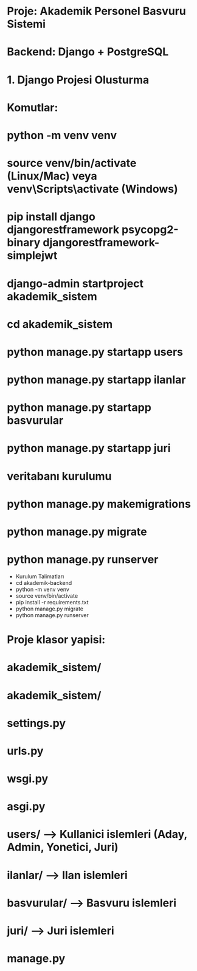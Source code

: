 # Proje: Akademik Personel Basvuru Sistemi
# Backend: Django + PostgreSQL

# 1. Django Projesi Olusturma

# Komutlar:
# python -m venv venv
# source venv/bin/activate (Linux/Mac) veya venv\Scripts\activate (Windows)
# pip install django djangorestframework psycopg2-binary djangorestframework-simplejwt
# django-admin startproject akademik_sistem
# cd akademik_sistem
# python manage.py startapp users
# python manage.py startapp ilanlar
# python manage.py startapp basvurular
# python manage.py startapp juri

# veritabanı kurulumu
# python manage.py makemigrations
# python manage.py migrate
# python manage.py runserver


- Kurulum Talimatları
- cd akademik-backend
- python -m venv venv
- source venv/bin/activate
- pip install -r requirements.txt
- python manage.py migrate
- python manage.py runserver

# Proje klasor yapisi:
# akademik_sistem/
#   akademik_sistem/
#     settings.py
#     urls.py
#     wsgi.py
#     asgi.py
#   users/  --> Kullanici islemleri (Aday, Admin, Yonetici, Juri)
#   ilanlar/ --> Ilan islemleri
#   basvurular/ --> Basvuru islemleri
#   juri/ --> Juri islemleri
#   manage.py